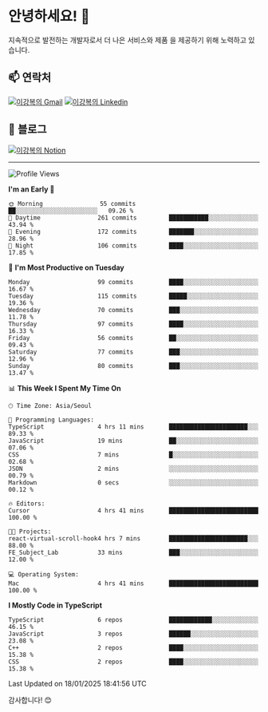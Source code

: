 # 안녕하세요! 👋

지속적으로 발전하는 개발자로서 더 나은 서비스와 제품
을 제공하기 위해 노력하고 있습니다.

## 📫 연락처
[![이강복의 Gmail](https://img.shields.io/badge/Gmail-D14836?style=for-the-badge&logo=gmail&logoColor=white)](mailto:pmmm114@gmail.com)
[![이강복의 Linkedin](https://img.shields.io/badge/LinkedIn-0077B5?style=for-the-badge&logo=linkedin&logoColor=white)](https://www.linkedin.com/in/lkb0297)

## 📝 블로그
[![이강복의 Notion](https://img.shields.io/badge/Notion-000000?style=for-the-badge&logo=notion&logoColor=white)](https://pmmm114.notion.site/)

---
<!--START_SECTION:waka-->
![Profile Views](http://img.shields.io/badge/Profile%20Views-0-blue)

**I'm an Early 🐤** 

```text
🌞 Morning                55 commits          ██░░░░░░░░░░░░░░░░░░░░░░░   09.26 % 
🌆 Daytime                261 commits         ███████████░░░░░░░░░░░░░░   43.94 % 
🌃 Evening                172 commits         ███████░░░░░░░░░░░░░░░░░░   28.96 % 
🌙 Night                  106 commits         ████░░░░░░░░░░░░░░░░░░░░░   17.85 % 
```
📅 **I'm Most Productive on Tuesday** 

```text
Monday                   99 commits          ████░░░░░░░░░░░░░░░░░░░░░   16.67 % 
Tuesday                  115 commits         █████░░░░░░░░░░░░░░░░░░░░   19.36 % 
Wednesday                70 commits          ███░░░░░░░░░░░░░░░░░░░░░░   11.78 % 
Thursday                 97 commits          ████░░░░░░░░░░░░░░░░░░░░░   16.33 % 
Friday                   56 commits          ██░░░░░░░░░░░░░░░░░░░░░░░   09.43 % 
Saturday                 77 commits          ███░░░░░░░░░░░░░░░░░░░░░░   12.96 % 
Sunday                   80 commits          ███░░░░░░░░░░░░░░░░░░░░░░   13.47 % 
```


📊 **This Week I Spent My Time On** 

```text
🕑︎ Time Zone: Asia/Seoul

💬 Programming Languages: 
TypeScript               4 hrs 11 mins       ██████████████████████░░░   89.33 % 
JavaScript               19 mins             ██░░░░░░░░░░░░░░░░░░░░░░░   07.06 % 
CSS                      7 mins              █░░░░░░░░░░░░░░░░░░░░░░░░   02.68 % 
JSON                     2 mins              ░░░░░░░░░░░░░░░░░░░░░░░░░   00.79 % 
Markdown                 0 secs              ░░░░░░░░░░░░░░░░░░░░░░░░░   00.12 % 

🔥 Editors: 
Cursor                   4 hrs 41 mins       █████████████████████████   100.00 % 

🐱‍💻 Projects: 
react-virtual-scroll-hook4 hrs 7 mins        ██████████████████████░░░   88.00 % 
FE_Subject_Lab           33 mins             ███░░░░░░░░░░░░░░░░░░░░░░   12.00 % 

💻 Operating System: 
Mac                      4 hrs 41 mins       █████████████████████████   100.00 % 
```

**I Mostly Code in TypeScript** 

```text
TypeScript               6 repos             ████████████░░░░░░░░░░░░░   46.15 % 
JavaScript               3 repos             ██████░░░░░░░░░░░░░░░░░░░   23.08 % 
C++                      2 repos             ████░░░░░░░░░░░░░░░░░░░░░   15.38 % 
CSS                      2 repos             ████░░░░░░░░░░░░░░░░░░░░░   15.38 % 
```




 Last Updated on 18/01/2025 18:41:56 UTC
<!--END_SECTION:waka-->

감사합니다! 😊
